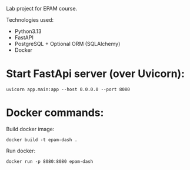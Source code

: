 Lab project for EPAM course.

Technologies used:
- Python3.13
- FastAPI
- PostgreSQL + Optional ORM (SQLAlchemy)
- Docker

# Start FastApi server (over Uvicorn):
```
uvicorn app.main:app --host 0.0.0.0 --port 8080
```

# Docker commands:
Build docker image:
```
docker build -t epam-dash .
```

Run docker:
```
docker run -p 8080:8080 epam-dash
```
